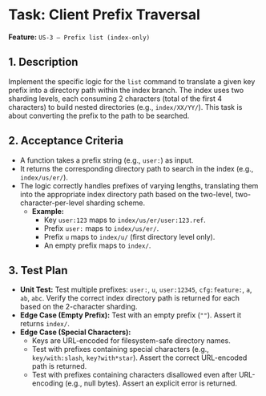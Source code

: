 # Task: Client Prefix Traversal

**Feature:** `US-3 — Prefix list (index-only)`

## 1. Description

Implement the specific logic for the `list` command to translate a given key prefix into a directory path within the index branch. The index uses two sharding levels, each consuming 2 characters (total of the first 4 characters) to build nested directories (e.g., `index/XX/YY/`). This task is about converting the prefix to the path to be searched.

## 2. Acceptance Criteria

- A function takes a prefix string (e.g., `user:`) as input.
- It returns the corresponding directory path to search in the index (e.g., `index/us/er/`).
- The logic correctly handles prefixes of varying lengths, translating them into the appropriate index directory path based on the two-level, two-character-per-level sharding scheme.
  - **Example:**
    - Key `user:123` maps to `index/us/er/user:123.ref`.
    - Prefix `user:` maps to `index/us/er/`.
    - Prefix `u` maps to `index/u/` (first directory level only).
    - An empty prefix maps to `index/`.

## 3. Test Plan

- **Unit Test:** Test multiple prefixes: `user:`, `u`, `user:12345`, `cfg:feature:`, `a`, `ab`, `abc`. Verify the correct index directory path is returned for each based on the 2-character sharding.
- **Edge Case (Empty Prefix):** Test with an empty prefix (`""`). Assert it returns `index/`.
- **Edge Case (Special Characters):**
  - Keys are URL-encoded for filesystem-safe directory names.
  - Test with prefixes containing special characters (e.g., `key/with:slash`, `key?with*star`). Assert the correct URL-encoded path is returned.
  - Test with prefixes containing characters disallowed even after URL-encoding (e.g., null bytes). Assert an explicit error is returned.
